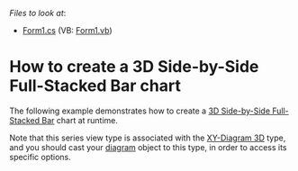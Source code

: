 <!-- default file list -->
*Files to look at*:

* [Form1.cs](./CS/SideBySideFullStackedBar3D/Form1.cs) (VB: [Form1.vb](./VB/SideBySideFullStackedBar3D/Form1.vb))
<!-- default file list end -->
# How to create a 3D Side-by-Side Full-Stacked Bar chart

The following example demonstrates how to create a [3D Side-by-Side Full-Stacked Bar](https://docs.devexpress.com/WindowsForms/7566/controls-and-libraries/chart-control/series-views/3d-series-views/bar-series-views/side-by-side-full-stacked-bar-chart?p=netframework) chart at runtime.

Note that this series view type is associated with the [XY-Diagram 3D](https://docs.devexpress.com/WindowsForms/5909/controls-and-libraries/chart-control/diagram/xy-diagram-3d?p=netframework) type, and you should cast your [diagram](https://docs.devexpress.com/WindowsForms/5778/controls-and-libraries/chart-control/diagram?p=netframework) object to this type, in order to access its specific options.

